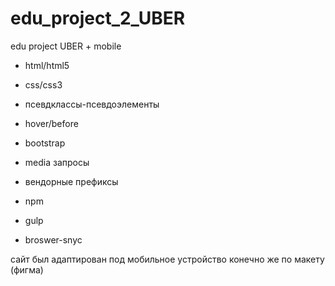 # edu_project_2_UBER

edu project UBER + mobile 

- html/html5
- css/css3

- псевдклассы-псевдоэлементы
- hover/before
- bootstrap
- media запросы
- вендорные префиксы
- npm
- gulp
- broswer-snyc

сайт был адаптирован под мобильное устройство конечно же по макету (фигма)

